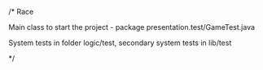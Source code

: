 /* Race
  
  Main class to start the project - package presentation.test/GameTest.java
  
  System tests in folder logic/test, secondary system tests in lib/test
  
*/
